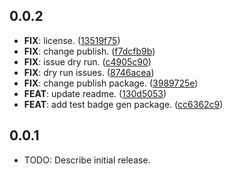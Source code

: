 ## 0.0.2

 - **FIX**: license. ([13519f75](https://github.com/MinhMark123123/m_cli/commit/13519f758790d7569e51b456fbe03dbed110ffda))
 - **FIX**: change publish. ([f7dcfb9b](https://github.com/MinhMark123123/m_cli/commit/f7dcfb9b0d1803ea7e7eb22a008d4997eebe1020))
 - **FIX**: issue dry run. ([c4905c90](https://github.com/MinhMark123123/m_cli/commit/c4905c90f2886d9b70c487a53ab1e6dc5eb038e6))
 - **FIX**: dry run issues. ([8746acea](https://github.com/MinhMark123123/m_cli/commit/8746acea67af0653a28611113791982ed9fc12ea))
 - **FIX**: change publish package. ([3989725e](https://github.com/MinhMark123123/m_cli/commit/3989725e33a296bfc02ac0583ecd29a86ae7adf7))
 - **FEAT**: update readme. ([130d5053](https://github.com/MinhMark123123/m_cli/commit/130d5053c36630b1475b2f37b4eb03fa6d16b17b))
 - **FEAT**: add test badge gen package. ([cc6362c9](https://github.com/MinhMark123123/m_cli/commit/cc6362c94834d05a7f6d74c410e03c20c992f6c3))

## 0.0.1

* TODO: Describe initial release.
